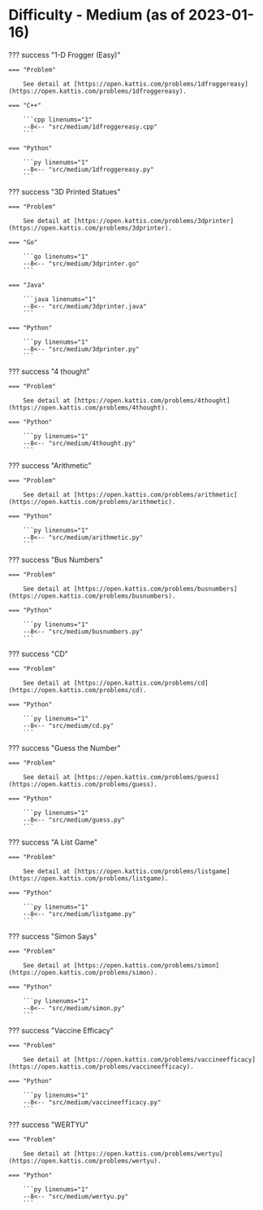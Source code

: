 # Difficulty - Medium (as of 2023-01-16)

??? success "1-D Frogger (Easy)"

    === "Problem"

        See detail at [https://open.kattis.com/problems/1dfroggereasy](https://open.kattis.com/problems/1dfroggereasy).

    === "C++"

        ```cpp linenums="1"
        --8<-- "src/medium/1dfroggereasy.cpp"
        ```

    === "Python"

        ```py linenums="1"
        --8<-- "src/medium/1dfroggereasy.py"
        ```

??? success "3D Printed Statues"

    === "Problem"

        See detail at [https://open.kattis.com/problems/3dprinter](https://open.kattis.com/problems/3dprinter).

    === "Go"

        ```go linenums="1"
        --8<-- "src/medium/3dprinter.go"
        ```

    === "Java"

        ```java linenums="1"
        --8<-- "src/medium/3dprinter.java"
        ```

    === "Python"

        ```py linenums="1"
        --8<-- "src/medium/3dprinter.py"
        ```

??? success "4 thought"

    === "Problem"

        See detail at [https://open.kattis.com/problems/4thought](https://open.kattis.com/problems/4thought).

    === "Python"

        ```py linenums="1"
        --8<-- "src/medium/4thought.py"
        ```

??? success "Arithmetic"

    === "Problem"

        See detail at [https://open.kattis.com/problems/arithmetic](https://open.kattis.com/problems/arithmetic).

    === "Python"

        ```py linenums="1"
        --8<-- "src/medium/arithmetic.py"
        ```

??? success "Bus Numbers"

    === "Problem"

        See detail at [https://open.kattis.com/problems/busnumbers](https://open.kattis.com/problems/busnumbers).

    === "Python"

        ```py linenums="1"
        --8<-- "src/medium/busnumbers.py"
        ```

??? success "CD"

    === "Problem"

        See detail at [https://open.kattis.com/problems/cd](https://open.kattis.com/problems/cd).

    === "Python"

        ```py linenums="1"
        --8<-- "src/medium/cd.py"
        ```

??? success "Guess the Number"

    === "Problem"

        See detail at [https://open.kattis.com/problems/guess](https://open.kattis.com/problems/guess).

    === "Python"

        ```py linenums="1"
        --8<-- "src/medium/guess.py"
        ```

??? success "A List Game"

    === "Problem"

        See detail at [https://open.kattis.com/problems/listgame](https://open.kattis.com/problems/listgame).

    === "Python"

        ```py linenums="1"
        --8<-- "src/medium/listgame.py"
        ```

??? success "Simon Says"

    === "Problem"

        See detail at [https://open.kattis.com/problems/simon](https://open.kattis.com/problems/simon).

    === "Python"

        ```py linenums="1"
        --8<-- "src/medium/simon.py"
        ```

??? success "Vaccine Efficacy"

    === "Problem"

        See detail at [https://open.kattis.com/problems/vaccineefficacy](https://open.kattis.com/problems/vaccineefficacy).

    === "Python"

        ```py linenums="1"
        --8<-- "src/medium/vaccineefficacy.py"
        ```

??? success "WERTYU"

    === "Problem"

        See detail at [https://open.kattis.com/problems/wertyu](https://open.kattis.com/problems/wertyu).

    === "Python"

        ```py linenums="1"
        --8<-- "src/medium/wertyu.py"
        ```

